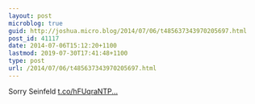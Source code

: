 ```yaml
---
layout: post
microblog: true
guid: http://joshua.micro.blog/2014/07/06/t485637343970205697.html
post_id: 41117
date: 2014-07-06T15:12:20+1100
lastmod: 2019-07-30T17:41:48+1100
type: post
url: /2014/07/06/t485637343970205697.html
---
```

Sorry Seinfeld [t.co/hFUqraNTP...](https://t.co/hFUqraNTP0)
